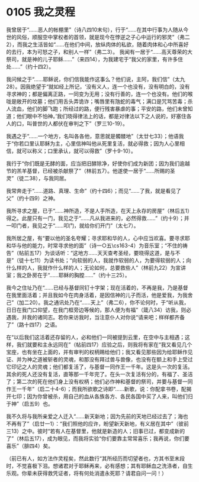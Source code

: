# 0105 我之灵程


我曾居于“……恶人的帐棚里”（诗八四10末句），行于“……在其中行事为人随从今世的风俗，顺服空中掌权者的首领，就是现今在悖逆之子心中运行的邪灵”（弗二2），而我之生活皆如“……在他们中间，放纵肉体的私欲，随着肉体和心中所喜好的去行，本为可怒之子，和别人一样”（弗二3）。
我闻有一居于“……高天尊荣的大祭司，就是神的儿子耶稣……”（来四14），为我建宅于“我父的家里，有许多住处……”（约十四2）。

我问候之于“……耶稣说，你们信我能作这事么？他们说，主阿，我们信”（太九28）。因我绝望于“就如经上所记，‘没有义人，连一个也没有，没有明白的，没有寻求神的；都是偏离正路，一同变为无用；没有行善的，连一个也没有。他们的喉咙是敞开的坟墓；他们用舌头弄诡诈；嘴唇里有虺蛇的毒气；满口是咒骂苦毒；杀人流血，他们的脚飞跑；所经过的路，便行残害暴虐的事；平安的路，他们未曾知道；他们眼中不怕神。’我们晓得律法上的话，都是对律法以下之人说的，好塞住各人的口，叫普世的人都伏在审判之下”（罗三10-19）。

我遇之于“……一个地方，名叫各各他，意思就是髑髅地”（太廿七33）；他语我于“你若口里认耶稣为主，心里信神叫他从死里复活，就必得救；因为人心里相信，就可以称义；口里承认，就可以得救”（罗十9-10）。

我行于“你们既是无酵的面，应当把旧酵除净，好使你们成为新团；因为我们逾越节的羔羊基督，已经被杀献祭了”（林前五7）。他遂使一居于“……所赐的圣灵”（徒二38），与我同居。

我常奔走于“……道路、真理、生命”（约十四6）；而见“……了我，就是看见了父”（约十四9）之神。

我所寻求之屋，已于“……神所造，不是人手所造，在天上永存的房屋”（林后五1）得之。此屋只有一门，我见之于“……凡从我进来的，必然得救……”（约十9）；并一叩门者，我见之于“……叩门，就给你们开门”（太七7）。

我所居之屋，有“要以他的圣名夸耀；寻求耶和华的人，心中应当欢喜。要寻求耶和华与他的能力，时常寻求他的面”（诗一○五\cs163-4）为音乐室；“不住的祷告”（帖前五17）为谈话听：“这地方……天天查考圣经，要晓得这道，是与不是”（徒十七11）为读书处；“向软弱的人，我就作软弱的人，为要得软弱的人；向什么样的人，我就作什么样的人；无论如何，总要救些人”（林前九22）为宣讲室；我之卧房在于“……耶稣的胸膛……”（约十三25）。

我今之住址乃在“……已经与基督同钉十字架；现在活着的，不再是我，乃是基督在我里面活着；并且我如今在肉身活着，是因信神的儿子而活，他是爱我，为我舍己”（加二20）。我之通讯处乃在“……天上”（弗二6），你不论何时，于“听从我，日日在我门口仰望，在我门框旁边等候的，那人便为有福”（箴八34）访我，则必遇我，并我的诸同志。若你来访我时，当注意仆人对你说“请来吧；样样都齐备了”（路十四17）之语。

在“以后我们这活着还存留的人，必和他们一同被提到云里，在空中与主相遇；这样，我们就要和主永远同在”（帖前四17）应验之后，则我将有家在“我又看见几个宝座，也有坐在上面的，并有审判的权柄赐给他们；我又看见那些因为给耶稣作见证、并为神之道被斩者的灵魂，和那没有拜过兽与兽像，也没有在额上和手上受过它印记之人的灵魂；他们都复活了，与基督一同作王一千年。这是头一次的复活。其余的死人还没有复活，直等那一千年完了。在头一次复活有分的，有福了、圣洁了；第二次的死在他们身上没有权柄；他们必作神和基督的祭司，并要与基督一同作王一千年”（启二十4-6）；而我所欲歌之诗即“……新歌，说：你配拿书卷，配揭开七印；因为你曾被杀，用自己的血从各族各方、各民各国中买了人来，叫他们归于神”（启五9）也。

我不久将与我所亲爱之人迁入“……新天新地；因为先前的天地已经过去了；海也不再有了”（启廿一1）：“我们照他的应许，盼望新天新地，有义居在其中”（彼前三13）之中。彼时“若有人在基督里，他就是新造的人；旧事已过，都变成新的了”（林后五17），成为眼见，而我将实验“你们要靠主常常喜乐；我再说，你们要喜乐”（腓四4）矣。

（前已有人，如方法作灵程矣，然此数行“其所经历而切望者也，方其书至末段时，不觉喜极下泪。想诸君对于耶稣再来，必有感想；其有耶稣血之洗涤者，自生乐观。你辈未获得救凭证者，将有何处消遣永死耶？请君自问一问！）


